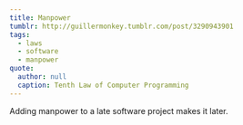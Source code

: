 ```yaml
---
title: Manpower
tumblr: http://guillermonkey.tumblr.com/post/3290943901
tags:
  - laws
  - software
  - manpower
quote:
  author: null
  caption: Tenth Law of Computer Programming
---
```


Adding manpower to a late software project makes it later.
